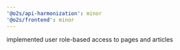 ```yaml
---
'@o2s/api-harmonization': minor
'@o2s/frontend': minor
---
```


implemented user role-based access to pages and articles
